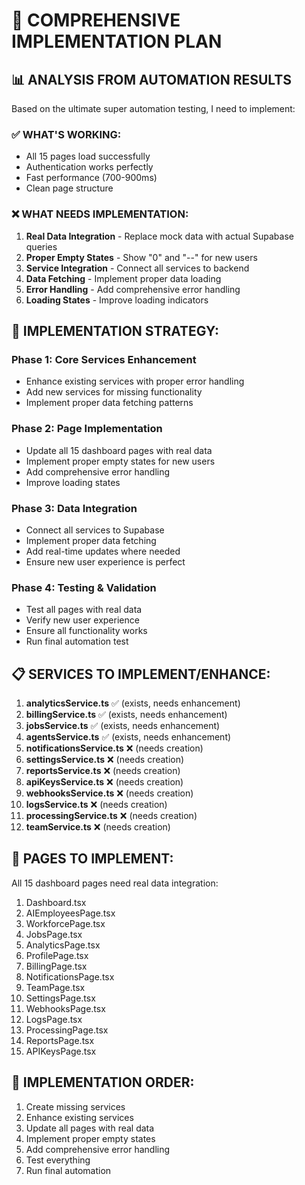 # 🚀 COMPREHENSIVE IMPLEMENTATION PLAN

## 📊 ANALYSIS FROM AUTOMATION RESULTS

Based on the ultimate super automation testing, I need to implement:

### ✅ **WHAT'S WORKING:**
- All 15 pages load successfully
- Authentication works perfectly
- Fast performance (700-900ms)
- Clean page structure

### ❌ **WHAT NEEDS IMPLEMENTATION:**

1. **Real Data Integration** - Replace mock data with actual Supabase queries
2. **Proper Empty States** - Show "0" and "--" for new users
3. **Service Integration** - Connect all services to backend
4. **Data Fetching** - Implement proper data loading
5. **Error Handling** - Add comprehensive error handling
6. **Loading States** - Improve loading indicators

## 🎯 **IMPLEMENTATION STRATEGY:**

### **Phase 1: Core Services Enhancement**
- Enhance existing services with proper error handling
- Add new services for missing functionality
- Implement proper data fetching patterns

### **Phase 2: Page Implementation**
- Update all 15 dashboard pages with real data
- Implement proper empty states for new users
- Add comprehensive error handling
- Improve loading states

### **Phase 3: Data Integration**
- Connect all services to Supabase
- Implement proper data fetching
- Add real-time updates where needed
- Ensure new user experience is perfect

### **Phase 4: Testing & Validation**
- Test all pages with real data
- Verify new user experience
- Ensure all functionality works
- Run final automation test

## 📋 **SERVICES TO IMPLEMENT/ENHANCE:**

1. **analyticsService.ts** ✅ (exists, needs enhancement)
2. **billingService.ts** ✅ (exists, needs enhancement)  
3. **jobsService.ts** ✅ (exists, needs enhancement)
4. **agentsService.ts** ✅ (exists, needs enhancement)
5. **notificationsService.ts** ❌ (needs creation)
6. **settingsService.ts** ❌ (needs creation)
7. **reportsService.ts** ❌ (needs creation)
8. **apiKeysService.ts** ❌ (needs creation)
9. **webhooksService.ts** ❌ (needs creation)
10. **logsService.ts** ❌ (needs creation)
11. **processingService.ts** ❌ (needs creation)
12. **teamService.ts** ❌ (needs creation)

## 🎯 **PAGES TO IMPLEMENT:**

All 15 dashboard pages need real data integration:
1. Dashboard.tsx
2. AIEmployeesPage.tsx
3. WorkforcePage.tsx
4. JobsPage.tsx
5. AnalyticsPage.tsx
6. ProfilePage.tsx
7. BillingPage.tsx
8. NotificationsPage.tsx
9. TeamPage.tsx
10. SettingsPage.tsx
11. WebhooksPage.tsx
12. LogsPage.tsx
13. ProcessingPage.tsx
14. ReportsPage.tsx
15. APIKeysPage.tsx

## 🚀 **IMPLEMENTATION ORDER:**

1. Create missing services
2. Enhance existing services
3. Update all pages with real data
4. Implement proper empty states
5. Add comprehensive error handling
6. Test everything
7. Run final automation

